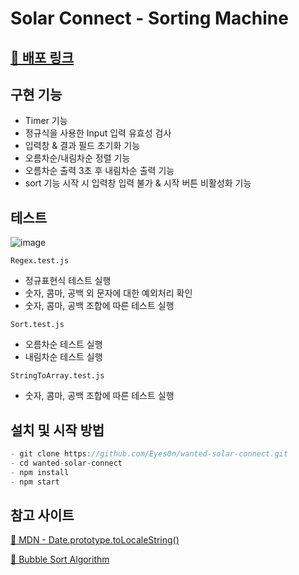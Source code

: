 # Solar Connect - Sorting Machine

## [🔗 배포 링크](https://sorting-machine.netlify.app)

## 구현 기능

- Timer 기능
- 정규식을 사용한 Input 입력 유효성 검사
- 입력창 & 결과 필드 초기화 기능
- 오름차순/내림차순 정렬 기능
- 오름차순 출력 3초 후 내림차순 출력 기능
- sort 기능 시작 시 입력창 입력 불가 & 시작 버튼 비활성화 기능

## 테스트

![image](https://user-images.githubusercontent.com/45257139/129682908-57e7f3ca-661c-418a-8891-16ae9cc0caf9.png)

`Regex.test.js`

- 정규표현식 테스트 실행
- 숫자, 콤마, 공백 외 문자에 대한 예외처리 확인
- 숫자, 콤마, 공백 조합에 따른 테스트 실행

`Sort.test.js`

- 오름차순 테스트 실행
- 내림차순 테스트 실행

`StringToArray.test.js`

- 숫자, 콤마, 공백 조합에 따른 테스트 실행

## 설치 및 시작 방법

```js
- git clone https://github.com/Eyes0n/wanted-solar-connect.git
- cd wanted-solar-connect
- npm install
- npm start
```

## 참고 사이트

[🔗 MDN - Date.prototype.toLocaleString()](https://developer.mozilla.org/en-US/docs/Web/JavaScript/Reference/Global_Objects/Date/toLocaleString)

[🔗 Bubble Sort Algorithm](https://stackabuse.com/bubble-sort-and-cocktail-shaker-sort-in-javascript/)

